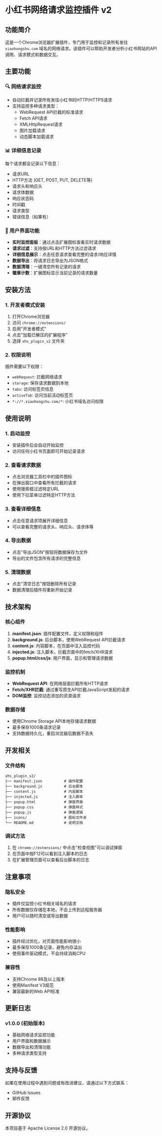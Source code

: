 # 小红书网络请求监控插件 v2

## 功能简介

这是一个Chrome浏览器扩展插件，专门用于监控和记录所有发往 `xiaohongshu.com` 域名的网络请求。该插件可以帮助开发者分析小红书网站的API调用、请求模式和数据交互。

## 主要功能

### 🔍 网络请求监控
- 自动拦截并记录所有发往小红书的HTTP/HTTPS请求
- 支持监控多种请求类型：
  - WebRequest API拦截的标准请求
  - Fetch API请求
  - XMLHttpRequest请求
  - 图片加载请求
  - 动态脚本加载请求

### 📊 详细信息记录
每个请求都会记录以下信息：
- 请求URL
- HTTP方法 (GET, POST, PUT, DELETE等)
- 请求头和响应头
- 请求体数据
- 响应状态码
- 时间戳
- 请求类型
- 错误信息（如果有）

### 🎯 用户界面功能
- **实时监控面板**：通过点击扩展图标查看实时请求数据
- **请求过滤**：支持按URL和HTTP方法过滤请求
- **详细信息展示**：点击任意请求查看完整的请求/响应详情
- **数据导出**：将请求日志导出为JSON格式
- **数据清理**：一键清空所有记录的请求
- **徽章计数**：扩展图标显示当前记录的请求数量

## 安装方法

### 1. 开发者模式安装
1. 打开Chrome浏览器
2. 访问 `chrome://extensions/`
3. 启用"开发者模式"
4. 点击"加载已解压的扩展程序"
5. 选择 `xhs_plugin_v2` 文件夹

### 2. 权限说明
插件需要以下权限：
- `webRequest`: 拦截网络请求
- `storage`: 保存请求数据到本地
- `tabs`: 访问标签页信息
- `activeTab`: 访问当前活动标签页
- `*://*.xiaohongshu.com/*`: 小红书域名访问权限

## 使用说明

### 1. 启动监控
- 安装插件后会自动开始监控
- 访问任何小红书页面即可开始记录请求

### 2. 查看请求数据
- 点击浏览器工具栏中的插件图标
- 在弹出窗口中查看所有拦截的请求
- 使用搜索框过滤特定URL
- 使用下拉菜单过滤特定HTTP方法

### 3. 查看详细信息
- 点击任意请求项展开详细信息
- 可以查看完整的请求头、响应头、请求体等

### 4. 导出数据
- 点击"导出JSON"按钮将数据保存为文件
- 导出的文件包含所有请求的完整信息

### 5. 清理数据
- 点击"清空日志"按钮删除所有记录
- 数据清理后插件将重新开始记录

## 技术架构

### 核心组件
1. **manifest.json**: 插件配置文件，定义权限和组件
2. **background.js**: 后台脚本，使用WebRequest API拦截请求
3. **content.js**: 内容脚本，在页面中注入监控代码
4. **injected.js**: 注入脚本，拦截页面中的fetch/XHR请求
5. **popup.html/css/js**: 用户界面，显示和管理请求数据

### 监控机制
- **WebRequest API**: 在网络层面拦截所有HTTP请求
- **Fetch/XHR拦截**: 通过重写原生API拦截JavaScript发起的请求
- **DOM监控**: 监控动态添加的资源请求

### 数据存储
- 使用Chrome Storage API本地存储请求数据
- 最多保存1000条请求记录
- 支持数据持久化，重启浏览器后数据不丢失

## 开发相关

### 文件结构
```
xhs_plugin_v2/
├── manifest.json          # 插件配置
├── background.js          # 后台脚本
├── content.js             # 内容脚本
├── injected.js            # 注入脚本
├── popup.html             # 弹窗界面
├── popup.css              # 弹窗样式
├── popup.js               # 弹窗逻辑
├── icons/                 # 图标文件夹
└── README.md              # 说明文档
```

### 调试方法
1. 在 `chrome://extensions/` 中点击"检查视图"可以调试弹窗
2. 在页面中按F12可以看到注入脚本的日志
3. 在扩展管理页面可以查看后台脚本的日志

## 注意事项

### 隐私安全
- 插件仅监控小红书相关域名的请求
- 所有数据仅存储在本地，不会上传到远程服务器
- 用户可以随时清空或导出数据

### 性能影响
- 插件经过优化，对页面性能影响很小
- 最多保存1000条记录，避免内存溢出
- 使用事件驱动模式，不会持续消耗CPU

### 兼容性
- 支持Chrome 88及以上版本
- 使用Manifest V3规范
- 兼容最新的Web API标准

## 更新日志

### v1.0.0 (初始版本)
- 基础网络请求监控功能
- 用户界面和数据展示
- 数据导出和清理功能
- 多种请求类型支持

## 支持与反馈

如果在使用过程中遇到问题或有改进建议，请通过以下方式联系：
- GitHub Issues
- 邮件反馈

## 开源协议

本项目基于 Apache License 2.0 开源协议。 